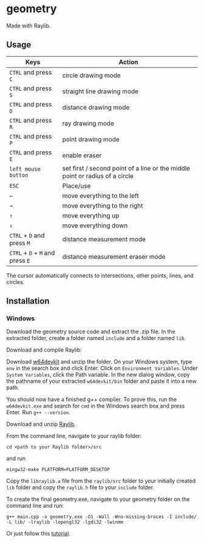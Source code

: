 # geometry
Made with Raylib.

## Usage

| Keys                             | Action                                                                       |
|----------------------------------|------------------------------------------------------------------------------|
| `CTRL` and press `C`             | circle drawing mode                                                          |
| `CTRL` and press `S`             | straight line drawing mode                                                   |
| `CTRL` and press `D`             | distance drawing mode                                                        |
| `CTRL` and press `R`             | ray drawing mode                                                             |
| `CTRL` and press `P`             | point drawing mode                                                           |
| `CTRL` and press `E`             | enable eraser                                                                |
| `left mouse button`              | set first / second point of a line or the middle point or radius of a circle |
| `ESC`                            | Place/use                                                                    |
| `←`                              | move everything to the left                                                  |
| `→`                              | move everything to the right                                                 |
| `↑`                              | move everything up                                                           |
| `↓`                              | move everything down                                                         |
| `CTRL` + `D` and press `M`       | distance measurement mode                                                    |
| `CTRL` + `D` + `M` and press `E` | distance measurement eraser mode                                             |

The cursor automatically connects to intersections, other points, lines, and circles.

## Installation
### Windows

Download the geometry source code and extract the .zip file.
In the extracted folder, create a folder named `include` and a folder named `lib`.

Download and compile Raylib:

Download [w64devkit](https://github.com/skeeto/w64devkit/releases/download/v1.11.0/w64devkit-1.11.0.zip) and unzip the folder.
On your Windows system, type `env` in the search box and click Enter. Click on `Environment Variables`. Under `System Variables`, click the Path variable. In the new dialog window, copy the pathname of your extracted `w64devkit/bin` folder and paste it into a new path.

You should now have a finished g++ compiler. To prove this, run the `w64devkit.exe` and search for `cmd` in the Windows search box and press Enter. Run `g++ --version`.

Download and unzip [Raylib](https://github.com/raysan5/raylib).

From the command line, navigate to your raylib folder:
```
cd <path to your Raylib folder>/src
```
and run
```
mingw32-make PLATFORM=PLATFORM_DESKTOP
```

Copy the `libraylib.a` file from the `raylib/src` folder to your initially created `lib` folder and copy the `raylib.h` file to your `include` folder.

To create the final geometry.exe, navigate to your geometry folder on the command line and run:

```
g++ main.cpp -o geometry.exe -O1 -Wall -Wno-missing-braces -I include/ -L lib/ -lraylib -lopengl32 -lgdi32 -lwinmm
```

Or just follow this [tutorial](https://www.youtube.com/watch?v=HPDLTQ4J_zQ).

